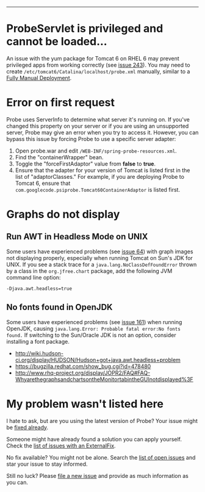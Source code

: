 

---


# ProbeServlet is privileged and cannot be loaded... #

An issue with the yum package for Tomcat 6 on RHEL 6 may prevent privileged apps from working correctly (see [issue 243](https://code.google.com/p/psi-probe/issues/detail?id=243)).  You may need to create `/etc/tomcat6/Catalina/localhost/probe.xml` manually, similar to a [Fully Manual Deployment](InstallationApacheTomcat#Option_3:_Fully_Manual_Deployment.md).

# Error on first request #

Probe uses ServerInfo to determine what server it's running on.  If you've changed this property on your server or if you are using an unsupported server, Probe may give an error when you try to access it.  However, you can bypass this issue by forcing Probe to use a specific server adapter:

  1. Open probe.war and edit `/WEB-INF/spring-probe-resources.xml`.
  1. Find the "containerWrapper" bean.
  1. Toggle the "forceFirstAdaptor" value from **false** to **true**.
  1. Ensure that the adapter for your version of Tomcat is listed first in the list of "adaptorClasses."  For example, if you are deploying Probe to Tomcat 6, ensure that `com.googlecode.psiprobe.Tomcat60ContainerAdaptor` is listed first.

# Graphs do not display #

## Run AWT in Headless Mode on UNIX ##

Some users have experienced problems (see [issue 64](https://code.google.com/p/psi-probe/issues/detail?id=64)) with graph images not displaying properly, especially when running Tomcat on Sun's JDK for UNIX.  If you see a stack trace for a `java.lang.NoClassDefFoundError` thrown by a class in the `org.jfree.chart` package, add the following JVM command line option:

```
-Djava.awt.headless=true
```

## No fonts found in OpenJDK ##

Some users have experienced problems (see [issue 161](https://code.google.com/p/psi-probe/issues/detail?id=161)) when running OpenJDK, causing `java.lang.Error: Probable fatal error:No fonts found.`  If switching to the Sun/Oracle JDK is not an option, consider installing a font package.

  * http://wiki.hudson-ci.org/display/HUDSON/Hudson+got+java.awt.headless+problem
  * https://bugzilla.redhat.com/show_bug.cgi?id=478480
  * http://www.rhq-project.org/display/JOPR2/FAQ#FAQ-WhyarethegraphsandchartsontheMonitortabintheGUInotdisplayed%3F

# My problem wasn't listed here #

I hate to ask, but are you using the latest version of Probe?  Your issue might be [fixed already](Changelogs.md).

Someone might have already found a solution you can apply yourself.  Check the [list of issues with an ExternalFix](http://code.google.com/p/psi-probe/issues/list?can=1&q=status%3AExternalFix).

No fix available?  You might not be alone.  Search the [list of open issues](http://code.google.com/p/psi-probe/issues/list) and star your issue to stay informed.

Still no luck?  Please [file a new issue](http://code.google.com/p/psi-probe/issues/entry) and provide as much information as you can.